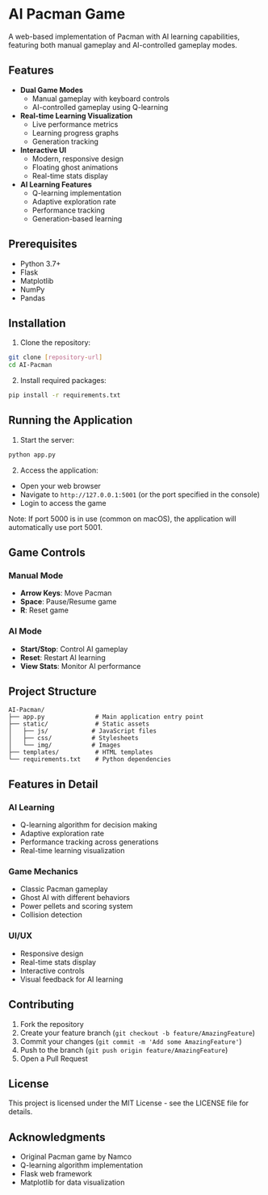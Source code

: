 # AI Pacman Game

A web-based implementation of Pacman with AI learning capabilities, featuring both manual gameplay and AI-controlled gameplay modes.

## Features

- **Dual Game Modes**
  - Manual gameplay with keyboard controls
  - AI-controlled gameplay using Q-learning
- **Real-time Learning Visualization**
  - Live performance metrics
  - Learning progress graphs
  - Generation tracking
- **Interactive UI**
  - Modern, responsive design
  - Floating ghost animations
  - Real-time stats display
- **AI Learning Features**
  - Q-learning implementation
  - Adaptive exploration rate
  - Performance tracking
  - Generation-based learning

## Prerequisites

- Python 3.7+
- Flask
- Matplotlib
- NumPy
- Pandas

## Installation

1. Clone the repository:
```bash
git clone [repository-url]
cd AI-Pacman
```

2. Install required packages:
```bash
pip install -r requirements.txt
```

## Running the Application

1. Start the server:
```bash
python app.py
```

2. Access the application:
- Open your web browser
- Navigate to `http://127.0.0.1:5001` (or the port specified in the console)
- Login to access the game

Note: If port 5000 is in use (common on macOS), the application will automatically use port 5001.

## Game Controls

### Manual Mode
- **Arrow Keys**: Move Pacman
- **Space**: Pause/Resume game
- **R**: Reset game

### AI Mode
- **Start/Stop**: Control AI gameplay
- **Reset**: Restart AI learning
- **View Stats**: Monitor AI performance

## Project Structure

```
AI-Pacman/
├── app.py              # Main application entry point
├── static/             # Static assets
│   ├── js/            # JavaScript files
│   ├── css/           # Stylesheets
│   └── img/           # Images
├── templates/          # HTML templates
└── requirements.txt    # Python dependencies
```

## Features in Detail

### AI Learning
- Q-learning algorithm for decision making
- Adaptive exploration rate
- Performance tracking across generations
- Real-time learning visualization

### Game Mechanics
- Classic Pacman gameplay
- Ghost AI with different behaviors
- Power pellets and scoring system
- Collision detection

### UI/UX
- Responsive design
- Real-time stats display
- Interactive controls
- Visual feedback for AI learning

## Contributing

1. Fork the repository
2. Create your feature branch (`git checkout -b feature/AmazingFeature`)
3. Commit your changes (`git commit -m 'Add some AmazingFeature'`)
4. Push to the branch (`git push origin feature/AmazingFeature`)
5. Open a Pull Request

## License

This project is licensed under the MIT License - see the LICENSE file for details.

## Acknowledgments

- Original Pacman game by Namco
- Q-learning algorithm implementation
- Flask web framework
- Matplotlib for data visualization 